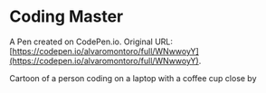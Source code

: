 # Coding Master

A Pen created on CodePen.io. Original URL: [https://codepen.io/alvaromontoro/full/WNwwoyY](https://codepen.io/alvaromontoro/full/WNwwoyY).

Cartoon of a person coding on a laptop with a coffee cup close by
